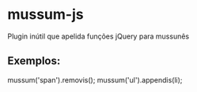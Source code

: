 mussum-js
=========

Plugin inútil que apelida funções jQuery para mussunês

Exemplos:
---------
mussum('span').removis();
mussum('ul').appendis(li);